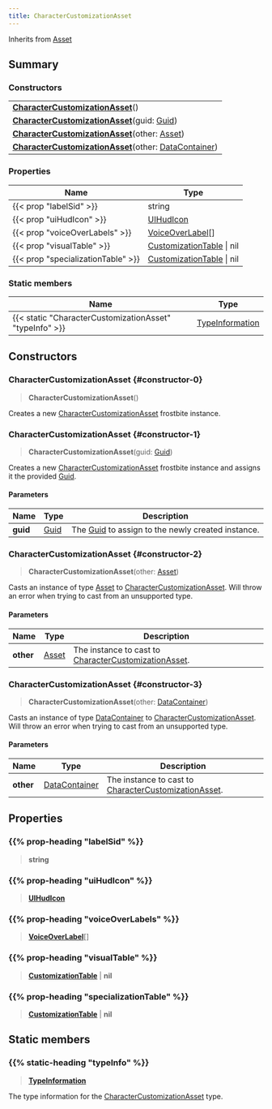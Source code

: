 ```yaml
---
title: CharacterCustomizationAsset
---
```


Inherits from [Asset](/vext/ref/fb/asset)

## Summary

### Constructors

|  |
| --- |
| **[CharacterCustomizationAsset](#constructor-0)**() |
| **[CharacterCustomizationAsset](#constructor-1)**(guid: [Guid](/vext/ref/shared/type/guid)) |
| **[CharacterCustomizationAsset](#constructor-2)**(other: [Asset](/vext/ref/fb/asset)) |
| **[CharacterCustomizationAsset](#constructor-3)**(other: [DataContainer](/vext/ref/shared/type/datacontainer)) |

### Properties

| Name | Type |
| ---- | ---- |
| {{< prop "labelSid" >}} | string |
| {{< prop "uiHudIcon" >}} | [UIHudIcon](/vext/ref/fb/uihudicon) |
| {{< prop "voiceOverLabels" >}} | [VoiceOverLabel](/vext/ref/fb/voiceoverlabel)[] |
| {{< prop "visualTable" >}} | [CustomizationTable](/vext/ref/fb/customizationtable) \| nil |
| {{< prop "specializationTable" >}} | [CustomizationTable](/vext/ref/fb/customizationtable) \| nil |

### Static members

| Name | Type |
| ---- | ---- |
| {{< static "CharacterCustomizationAsset" "typeInfo" >}} | [TypeInformation](/vext/ref/shared/type/typeinformation) |

## Constructors

### CharacterCustomizationAsset {#constructor-0}

> **CharacterCustomizationAsset**()

Creates a new [CharacterCustomizationAsset](/vext/ref/fb/charactercustomizationasset) frostbite instance.

### CharacterCustomizationAsset {#constructor-1}

> **CharacterCustomizationAsset**(guid: [Guid](/vext/ref/shared/type/guid))

Creates a new [CharacterCustomizationAsset](/vext/ref/fb/charactercustomizationasset) frostbite instance and assigns it the provided [Guid](/vext/ref/shared/type/guid).

#### Parameters

| Name | Type | Description |
| ---- | ---- | ----------- |
| **guid** | [Guid](/vext/ref/shared/type/guid) | The [Guid](/vext/ref/shared/type/guid) to assign to the newly created instance. |

### CharacterCustomizationAsset {#constructor-2}

> **CharacterCustomizationAsset**(other: [Asset](/vext/ref/fb/asset))

Casts an instance of type [Asset](/vext/ref/fb/asset) to [CharacterCustomizationAsset](/vext/ref/fb/charactercustomizationasset). Will throw an error when trying to cast from an unsupported type.

#### Parameters

| Name | Type | Description |
| ---- | ---- | ----------- |
| **other** | [Asset](/vext/ref/fb/asset) | The instance to cast to [CharacterCustomizationAsset](/vext/ref/fb/charactercustomizationasset). |

### CharacterCustomizationAsset {#constructor-3}

> **CharacterCustomizationAsset**(other: [DataContainer](/vext/ref/shared/type/datacontainer))

Casts an instance of type [DataContainer](/vext/ref/shared/type/datacontainer) to [CharacterCustomizationAsset](/vext/ref/fb/charactercustomizationasset). Will throw an error when trying to cast from an unsupported type.

#### Parameters

| Name | Type | Description |
| ---- | ---- | ----------- |
| **other** | [DataContainer](/vext/ref/shared/type/datacontainer) | The instance to cast to [CharacterCustomizationAsset](/vext/ref/fb/charactercustomizationasset). |

## Properties

### {{% prop-heading "labelSid" %}}

> **string**

### {{% prop-heading "uiHudIcon" %}}

> **[UIHudIcon](/vext/ref/fb/uihudicon)**

### {{% prop-heading "voiceOverLabels" %}}

> **[VoiceOverLabel](/vext/ref/fb/voiceoverlabel)**[]

### {{% prop-heading "visualTable" %}}

> **[CustomizationTable](/vext/ref/fb/customizationtable)** \| **nil**

### {{% prop-heading "specializationTable" %}}

> **[CustomizationTable](/vext/ref/fb/customizationtable)** \| **nil**

## Static members

### {{% static-heading "typeInfo" %}}

> **[TypeInformation](/vext/ref/shared/type/typeinformation)**

The type information for the [CharacterCustomizationAsset](/vext/ref/fb/charactercustomizationasset) type.

